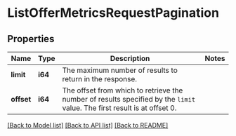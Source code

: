 # ListOfferMetricsRequestPagination

## Properties

Name | Type | Description | Notes
------------ | ------------- | ------------- | -------------
**limit** | **i64** | The maximum number of results to return in the response. | 
**offset** | **i64** | The offset from which to retrieve the number of results specified by the `limit` value. The first result is at offset 0. | 

[[Back to Model list]](../README.md#documentation-for-models) [[Back to API list]](../README.md#documentation-for-api-endpoints) [[Back to README]](../README.md)



